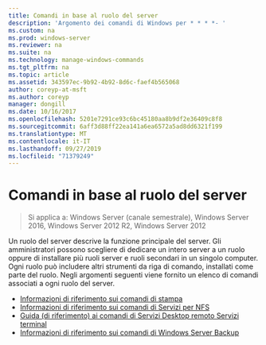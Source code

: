 ```yaml
---
title: Comandi in base al ruolo del server
description: 'Argomento dei comandi di Windows per * * * *- '
ms.custom: na
ms.prod: windows-server
ms.reviewer: na
ms.suite: na
ms.technology: manage-windows-commands
ms.tgt_pltfrm: na
ms.topic: article
ms.assetid: 343597ec-9b92-4b92-8d6c-faef4b565068
author: coreyp-at-msft
ms.author: coreyp
manager: dongill
ms.date: 10/16/2017
ms.openlocfilehash: 5201e7291ce93c6bc45180aa8b9df2e36409c8f8
ms.sourcegitcommit: 6aff3d88ff22ea141a6ea6572a5ad8dd6321f199
ms.translationtype: MT
ms.contentlocale: it-IT
ms.lasthandoff: 09/27/2019
ms.locfileid: "71379249"
---
```

# <a name="commands-by-server-role"></a>Comandi in base al ruolo del server

>Si applica a: Windows Server (canale semestrale), Windows Server 2016, Windows Server 2012 R2, Windows Server 2012

Un ruolo del server descrive la funzione principale del server. Gli amministratori possono scegliere di dedicare un intero server a un ruolo oppure di installare più ruoli server e ruoli secondari in un singolo computer. Ogni ruolo può includere altri strumenti da riga di comando, installati come parte del ruolo. Negli argomenti seguenti viene fornito un elenco di comandi associati a ogni ruolo del server.

-   [Informazioni di riferimento sui comandi di stampa](print-command-reference.md)
-   [Informazioni di riferimento sui comandi di Servizi per NFS](services-for-network-file-system-command-reference.md)
-   [Guida &#40;di riferimento&#41; ai comandi di Servizi Desktop remoto Servizi terminal](remote-desktop-services-terminal-services-command-reference.md)
-   [Informazioni di riferimento sui comandi di Windows Server Backup](windows-server-backup-command-reference.md)
